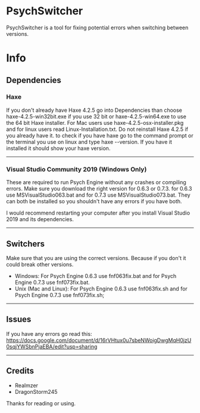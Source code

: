 # PsychSwitcher
PsychSwitcher is a tool for fixing potential errors when switching between versions.


# Info 

## Dependencies

### Haxe

If you don't already have Haxe 4.2.5 go into Dependencies than choose haxe-4.2.5-win32bit.exe if you use 32 bit or haxe-4.2.5-win64.exe to use the 64 bit Haxe installer.
For Mac users use haxe-4.2.5-osx-installer.pkg and for linux users read Linux-Installation.txt.
 Do not reinstall Haxe 4.2.5 if you already have it. to check if you have haxe go to the command prompt or the terminal you use on linux and type haxe --version. If you have it installed it should show your haxe version.

***

### Visual Studio Community 2019 (Windows Only)

These are required to run Psych Engine without any crashes or compiling errors. Make sure you download the right version for 0.6.3 or 0.7.3.
for 0.6.3 use MSVisualStudio063.bat and for 0.7.3 use MSVisualStudio073.bat. They can both be installed so you shouldn't have any errors if you have both.

I would recommend restarting your computer after you install Visual Studio 2019 and its dependencies.

***

## Switchers

Make sure that you are using the correct versions. Because if you don't it could break other versions. 
- Windows: For Psych Engine 0.6.3 use fnf063fix.bat and for Psych Engine 0.7.3 use fnf073fix.bat.
- Unix (Mac and Linux): For Psych Engine 0.6.3 use fnf063fix.sh and for Psych Engine 0.7.3 use fnf073fix.sh;

***

## Issues

If you have any errors go read this: https://docs.google.com/document/d/16rVHtux0u7sbeNWoigDwgMqH0jzU0sqjYWSbnPjaEBA/edit?usp=sharing 

***

## Credits 
- Realmzer
- DragonStorm245


Thanks for reading or using.


